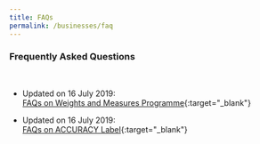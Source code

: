 ```yaml
---
title: FAQs
permalink: /businesses/faq
---
```


### Frequently Asked Questions
<br>

* Updated on 16 July 2019:<br>
[FAQs on Weights and Measures Programme](/files/businesses/faqs_for_wmp.pdf){:target="_blank"}
  
* Updated on 16 July 2019:<br>
[FAQs on ACCURACY Label](/files/businesses/faqs_accuracy_label.pdf){:target="_blank"}
